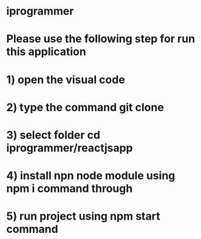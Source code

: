 # iprogrammer
# Please use the following step for run this application
# 1) open the visual code
# 2) type the command git clone <path>
# 3) select folder cd iprogrammer/reactjsapp
# 4) install npn node module using npm i command through
# 5) run project using npm start command


